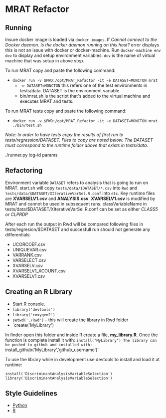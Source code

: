 # MRAT Refactor

## Running

Insure docker image is loaded via `docker images`. If *Cannot connect to the Docker daemon. Is the docker daemon running on this host?* error displays this is not an issue with docker or docker-machine. Run `docker-machine env dev` to display and setup environment variables. `dev` is the name of virtual machine that was setup in above step.

To run MRAT copy and paste the following command:

* `docker run -v $PWD:/opt/MRAT_Refactor -it -e DATASET=MONCTON mrat`
	- `-e DATASET=MONCTON` this refers one of the test environments in tests/data. DATASET is the environment variable.
	- bin/mrat.sh is the script that's added to the virtual machine and executes MRAT and tests. 

To run MRAT tests copy and paste the following command:

* `docker run -v $PWD:/opt/MRAT_Refactor -it -e DATASET=MONCTON mrat ./bin/test.sh`

*Note: In order to have tests copy the results of first run to tests/regression/DATASET. Files to copy are noted below. The DATASET must correspond to the runtime folder above that exists in tests/data.*

./runner.py log-id params

## Refactoring

Environment variable `DATASET` refers to analysis that is going to run on MRAT. start.sh will copy `tests/data/$DATASET/*.csv` into `Rwd` and `tests/data/$DATASET/XIterativeVarSel.R.conf` into `etc`. Key runtime files are **XVARSELV1.csv** and **ANALYSIS.csv**. **XVARSELV1.csv** is modified by MRAT and cannot be used in subsequent runs. classVariableName in tests/data/$DATASET/XIterativeVarSel.R.conf can be set as either _CLASS5_ or _CLPRDP_

After each run the output in Rwd will be compared following files in tests/regresion/$DATASET and succesfull run should not generate any differentials:
- UCORCOEF.csv
- UNIQUEVAR.csv
- VARRANK.csv 
- VARSELECT.csv 
- XVARSELV.csv
- XVARSELV1_XCOUNT.csv
- XVARSELV1.csv

## Creating an R Library

- Start R console.
- `library('devtools')`
- `library('roxygen2')`
- `setwd('./Rwd')` - this will create the library in Rwd folder
- `create('MyLibrary')

In finder open this folder and inside R create a file, **my_library.R**. Once the function is complete install it with: `install("MyLibrary")
The library can be pushed to github and installed with: `install_github('MyLibrary','github_username')`

To use the library while in development use devtools to install and load it at runtime:
```
install('DiscriminantAnalysisVariableSelection')
library('DiscriminantAnalysisVariableSelection')
```

## Style Guidelines
- [Python](https://www.python.org/dev/peps/pep-0008/)
- [R](https://google.github.io/styleguide/Rguide.xml)
